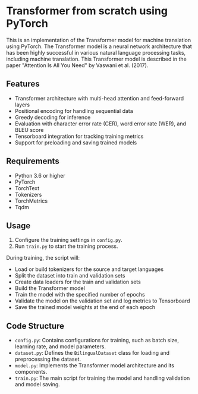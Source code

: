 # Transformer from scratch using PyTorch

This is an implementation of the Transformer model for machine translation using PyTorch. The Transformer model is a neural network architecture that has been highly successful in various natural language processing tasks, including machine translation. This Transformer model is described in the paper "Attention Is All You Need" by Vaswani et al. (2017).

## Features

- Transformer architecture with multi-head attention and feed-forward layers
- Positional encoding for handling sequential data
- Greedy decoding for inference
- Evaluation with character error rate (CER), word error rate (WER), and BLEU score
- Tensorboard integration for tracking training metrics
- Support for preloading and saving trained models

## Requirements

- Python 3.6 or higher
- PyTorch
- TorchText
- Tokenizers
- TorchMetrics
- Tqdm

## Usage

1. Configure the training settings in `config.py`.
2. Run `train.py` to start the training process.

During training, the script will:

- Load or build tokenizers for the source and target languages
- Split the dataset into train and validation sets
- Create data loaders for the train and validation sets
- Build the Transformer model
- Train the model with the specified number of epochs
- Validate the model on the validation set and log metrics to Tensorboard
- Save the trained model weights at the end of each epoch

## Code Structure

- `config.py`: Contains configurations for training, such as batch size, learning rate, and model parameters.
- `dataset.py`: Defines the `BilingualDataset` class for loading and preprocessing the dataset.
- `model.py`: Implements the Transformer model architecture and its components.
- `train.py`: The main script for training the model and handling validation and model saving.

